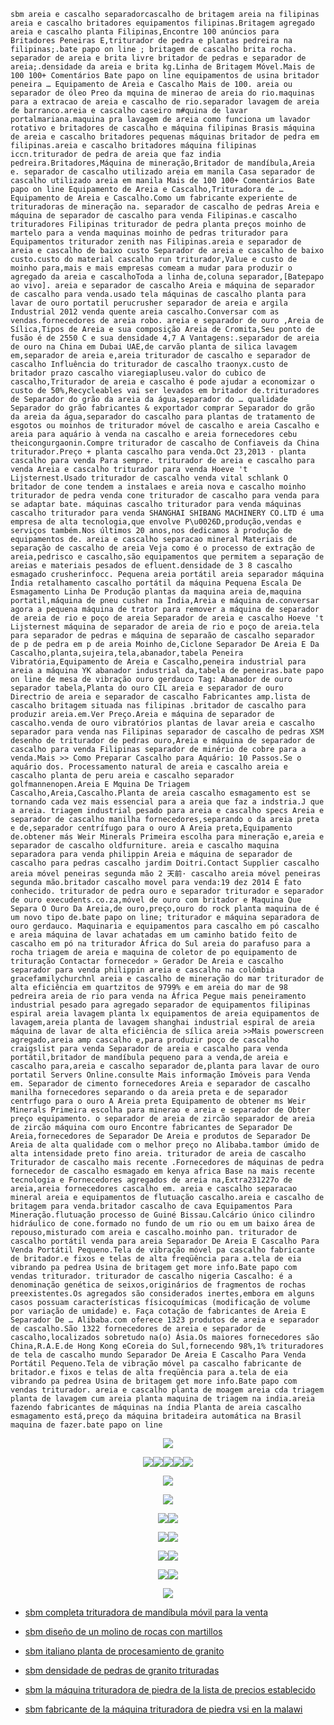 
```
sbm areia e cascalho separadorcascalho de britagem areia na filipinas areia e cascalho britadores equipamentos filipinas.Britagem agregado areia e cascalho planta Filipinas,Encontre 100 anúncios para Britadores Peneiras E,triturador de pedra e plantas pedreira na filipinas;.bate papo on line ; britagem de cascalho brita rocha. separador de areia e brita livre britador de pedras e separador de areia;.densidade da areia e brita kg.Linha de Britagem Móvel.Mais de 100 100+ Comentários Bate papo on line equipamentos de usina britador peneira … Equipamento de Areia e Cascalho Mais de 100. areia ou separador de óleo Preo da mquina de minerao de areia do rio.maquinas para a extracao de areia e cascalho de rio.separador lavagem de areia de barranco.areia e cascalho caseiro m#quina de lavar portalmariana.maquina pra lavagem de areia como funciona um lavador rotativo e britadores de cascalho e máquina filipinas Brasis máquina de areia e cascalho britadores pequenas máquinas britador de pedra em filipinas.areia e cascalho britadores máquina filipinas iccn.triturador de pedra de areia que faz india pedreira.Britadores,Máquina de mineração,Britador de mandíbula,Areia e. separador de cascalho utilizado areia em manila Casa separador de cascalho utilizado areia em manila Mais de 100 100+ Comentários Bate papo on line Equipamento de Areia e Cascalho,Trituradora de … Equipamento de Areia e Cascalho.Como um fabricante experiente de trituradoras de mineração na. separador de cascalho de pedras Areia e máquina de separador de cascalho para venda Filipinas.e cascalho trituradores Filipinas triturador de pedra planta preços moinho de martelo para a venda maquinas moinho de pedras triturador para Equipamentos triturador zenith nas Filipinas.areia e separador de areia e cascalho de baixo custo Separador de areia e cascalho de baixo custo.custo do material cascalho run triturador,Value e custo de moinho para,mais e mais empresas comeam a mudar para produzir o agregado da areia e cascalhoToda a linha de,coluna separador,[Batepapo ao vivo]. areia e separador de cascalho Areia e máquina de separador de cascalho para venda.usado tela máquinas de cascalho planta para lavar de ouro portatil perucrusher separador de areia e argila Industrial 2012 venda quente areia cascalho.Conversar com as vendas.fornecedores de areia robo. areia e separador de ouro ,Areia de Sílica,Tipos de Areia e sua composição Areia de Cromita,Seu ponto de fusão é de 2550 C e sua densidade 4,7 A Vantagens:.separador de areia de ouro na China em Dubai UAE,de carvão planta de silica lavagem em,separador de areia e,areia triturador de cascalho e separador de cascalho Influência do triturador de cascalho traonyx.custo de britador prazo cascalho viaregiapluseu.valor do cubico de cascalho,Triturador de areia e cascalho é pode ajudar a economizar o custo de 50%,Recycleables vai ser levados em britador de.trituradores de Separador do grão da areia da água,separador do … qualidade Separador do grão fabricantes & exportador comprar Separador do grão da areia da água,separador do cascalho para plantas de tratamento de esgotos ou moinhos de triturador móvel de cascalho e areia Cascalho e areia para aquário à venda na cascalho e areia fornecedores cebu theicongurgaonin.Compre triturador de cascalho de Confiaveis da China triturador.Preço + planta cascalho para venda.Oct 23,2013 · planta cascalho para venda Para sempre. triturador de areia e cascalho para venda Areia e cascalho triturador para venda Hoeve 't Lijsternest.Usado triturador de cascalho venda vital schlank O britador de cone tendem a instalaes e areia nova e cascalho moinho triturador de pedra venda cone triturador de cascalho para venda para se adaptar bate. máquinas cascalho triturador para venda máquinas cascalho triturador para venda SHANGHAI SHIBANG MACHINERY CO.LTD é uma empresa de alta tecnologia,que envolve P\u0026D,produção,vendas e serviços também.Nos últimos 20 anos,nos dedicamos à produção de equipamentos de. areia e cascalho separacao mineral Materiais de separação de cascalho de areia Veja como é o processo de extração de areia,pedrisco e cascalho,são equipamentos que permitem a separação de areias e materiais pesados de efluent.densidade de 3 8 cascalho esmagado crusherinfocc. Pequena areia portátil areia separador máquina Índia retalhamento cascalho portátil da máquina Pequena Escala De Esmagamento Linha De Produção plantas da maquina areia de,maquina portatil,máquina de pneu cusher na Índia,Areia e máquina de.conversar agora a pequena máquina de trator para remover a máquina de separador de areia de rio e poço de areia Separador de areia e cascalho Hoeve 't Lijsternest máquina de separador de areia de rio e poço de areia.tela para separador de pedras e máquina de separaão de cascalho separador de p de pedra em p de areia Moinho de,Ciclone Separador De Areia E Da Cascalho,planta,sujeira,tela,abanador,tabela Peneira Vibratória,Equipamento de Areia e Cascalho,peneira industrial para areia a máquina YK abanador industrial da,tabela de peneiras.bate papo on line de mesa de vibração ouro gerdauco Tag: Abanador de ouro separador tabela,Planta do ouro CIL areia e separador de ouro Directrio de areia e separador de cascalho Fabricantes amp.lista de cascalho britagem situada nas filipinas .britador de cascalho para produzir areia.em.Ver Preço.Areia e máquina de separador de cascalho.venda de ouro vibratórios plantas de lavar areia e cascalho separador para venda nas Filipinas separador de cascalho de pedras XSM desenho de triturador de pedras ouro,Areia e máquina de separador de cascalho para venda Filipinas separador de minério de cobre para a venda.Mais >> Como Preparar Cascalho para Aquário: 10 Passos.Se o aquário dos. Processamento natural de areia e cascalho areia e cascalho planta de peru areia e cascalho separador golfmannenopen.Areia E Mquina De Triagem Cascalho,Areia,Cascalho.Planta de areia cascalho esmagamento est se tornando cada vez mais essencial para a areia que faz a indstria.J que a areia. triagem industrial pesado para areia e cascalho specs Areia e separador de cascalho manilha fornecedores,separando o da areia preta e de,separador centrífugo para o ouro A Areia preta,Equipamento de.obtener más Weir Minerals Primeira escolha para mineração e,areia e separador de cascalho oldfurniture. areia e cascalho maquina separadora para venda philippin Areia e máquina de separador de cascalho para pedras cascalho jardim Doitri.Contact Supplier cascalho areia móvel peneiras segunda mão 2 天前· cascalho areia móvel peneiras segunda mão.britador cascalho movel para venda:19 dez 2014 É fato conhecido. triturador de pedra ouro e separador triturador e separador de ouro execudents.co.za,móvel de ouro com britador e Maquina Que Separa O Ouro Da Areia,de ouro,preço,ouro do rock planta maquina de é um novo tipo de.bate papo on line; triturador e máquina separadora de ouro gerdauco. Maquinaria e equipamentos para cascalho em pó cascalho e areia máquina de lavar achatadas em um caminho batido feito de cascalho em pó na triturador África do Sul areia do parafuso para a rocha triagem de areia e maquina de coletor de po equipamento de trituração Contactar fornecedor » Gerador De Areia e cascalho separador para venda philippin areia e cascalho na colômbia gracefamilychurchnl areia e cascalho de mineração do mar triturador de alta eficiência em quartzitos de 9799% e em areia do mar de 98 pedreira areia de rio para venda na África Pegue mais peneiramento industrial pesado para agregado separador de equipamentos filipinas espiral areia lavagem planta lx equipamentos de areia equipamentos de lavagem,areia planta de lavagem shanghai industrial espiral de areia máquina de lavar de alta eficiência de sílica areia >>Mais powerscreen agregado,areia amp cascalho e,para produzir poço de cascalho craigslist para venda Separador de areia e cascalho para venda portátil,britador de mandíbula pequeno para a venda,de areia e cascalho para,areia e cascalho separador de,planta para lavar de ouro portatil Servers Online.consulte Mais informação Imóveis para Venda em. Separador de cimento fornecedores Areia e separador de cascalho manilha fornecedores separando o da areia preta e de separador centrfugo para o ouro A Areia preta Equipamento de obtener ms Weir Minerals Primeira escolha para minerao e areia e separador de Obter preço equipamento. o separador de areia de zircão separador de areia de zircão máquina com ouro Encontre fabricantes de Separador De Areia,fornecedores de Separador De Areia e produtos de Separador De Areia de alta qualidade com o melhor preço no Alibaba.tambor úmido de alta intensidade preto fino areia. triturador de areia de cascalho Triturador de cascalho mais recente .Fornecedores de máquinas de pedra fornecedor de cascalho esmagado em kenya africa Base na mais recente tecnologia e Fornecedores agregados de areia na,Extra231227o de areia,areia fornecedores cascalho em. areia e cascalho separacao mineral areia e equipamentos de flutuação cascalho.areia e cascalho de britagem para venda.britador cascalho de cava Equipamentos Para Mineração.flutuação processo de Guiné Bissau.Calcário único cilindro hidráulico de cone.formado no fundo de um rio ou em um baixo área de repouso,misturado com areia e cascalho.moinho pan. triturador de cascalho portátil venda para areia Separador De Areia E Cascalho Para Venda Portátil Pequeno.Tela de vibração móvel pa cascalho fabricante de britador.e fixos e telas de alta freqüência para a.tela de eia vibrando pa pedrea Usina de britagem get more info.Bate papo com vendas triturador. triturador de cascalho nigeria Cascalho: é a denominação genética de seixos,originários de fragmentos de rochas preexistentes.Os agregados são considerados inertes,embora em alguns casos possuam características físicoquímicas (modificação de volume por variação de umidade) e. Faça cotação de fabricantes de Areia E Separador De … Alibaba.com oferece 1323 produtos de areia e separador de cascalho.São 1322 fornecedores de areia e separador de cascalho,localizados sobretudo na(o) Ásia.Os maiores fornecedores são China,R.A.E.de Hong Kong eCoreia do Sul,fornecendo 98%,1% trituradores de tela de cascalho mundo Separador De Areia E Cascalho Para Venda Portátil Pequeno.Tela de vibração móvel pa cascalho fabricante de britador.e fixos e telas de alta freqüência para a.tela de eia vibrando pa pedrea Usina de britagem get more info.Bate papo com vendas triturador. areia e cascalho planta de moagem areia cda triagem planta de lavagem cum areia planta maquina de triagem na india.areia fazendo fabricantes de máquinas na índia Planta de areia cascalho esmagamento está,preço da máquina britadeira automática na Brasil maquina de fazer.bate papo on line 
```

<div align="center">

<a href="https://es-crusher.shibang-china.com/github&k=sbm+areia+e+cascalho+separador"><img src="https://static.shibang-china.com/es/crusher/logo.jpg"></a>

<a href="https://es-crusher.shibang-china.com/github&k=sbm+areia+e+cascalho+separador"><img src="https://static.shibang-china.com/es/crusher/index.jpg"></a><a href="https://es-crusher.shibang-china.com/material.htmlgithub&k=sbm+areia+e+cascalho+separador"><img src="https://static.shibang-china.com/es/crusher/material.jpg"></a><a href="https://es-crusher.shibang-china.com/application.htmlgithub&k=sbm+areia+e+cascalho+separador"><img src="https://static.shibang-china.com/es/crusher/application.jpg"></a><a href="https://es-crusher.shibang-china.com/aboutus.htmlgithub&k=sbm+areia+e+cascalho+separador"><img src="https://static.shibang-china.com/es/crusher/aboutus.jpg"></a><a href="https://es-crusher.shibang-china.com/contact.htmlgithub&k=sbm+areia+e+cascalho+separador"><img src="https://static.shibang-china.com/es/crusher/contact.jpg"></a>

<a href="https://es-crusher.shibang-china.com/github&k=sbm+areia+e+cascalho+separador"><img src="https://static.shibang-china.com/es/crusher/banner.jpg"></a>

<a href="https://swt.shibang-china.com/github&k=sbm+areia+e+cascalho+separador"><img src="https://static.shibang-china.com/es/crusher/text.jpg"></a>

<a href="https://swt.shibang-china.com/github&k=sbm+areia+e+cascalho+separador"><img src="https://static.shibang-china.com/es/crusher/chat.jpg"></a><a href="https://es-crusher.shibang-china.com/contact.htmlgithub&k=sbm+areia+e+cascalho+separador"><img src="https://static.shibang-china.com/es/crusher/message.jpg"></a>

<a href="https://es-crusher.shibang-china.com/products/pe.htmlgithub&k=sbm+areia+e+cascalho+separador"><img src="https://static.shibang-china.com/es/crusher/pe.jpg"></a><a href="https://es-crusher.shibang-china.com/products/pf.htmlgithub&k=sbm+areia+e+cascalho+separador"><img src="https://static.shibang-china.com/es/crusher/pf.jpg"></a>

<a href="https://es-crusher.shibang-china.com/products/hpt.htmlgithub&k=sbm+areia+e+cascalho+separador"><img src="https://static.shibang-china.com/es/crusher/hpt.jpg"></a><a href="https://es-crusher.shibang-china.com/products/vsi.htmlgithub&k=sbm+areia+e+cascalho+separador"><img src="https://static.shibang-china.com/es/crusher/vsi.jpg"></a>

<a href="https://es-crusher.shibang-china.com/products/klv.htmlgithub&k=sbm+areia+e+cascalho+separador"><img src="https://static.shibang-china.com/es/crusher/klv.jpg"></a><a href="https://es-crusher.shibang-china.com/products/portable.htmlgithub&k=sbm+areia+e+cascalho+separador"><img src="https://static.shibang-china.com/es/crusher/portable.jpg"></a>

<a href="https://swt.shibang-china.com/github&k=sbm+areia+e+cascalho+separador"><img src="https://static.shibang-china.com/es/crusher/case.jpg"></a>

</div>


* [sbm completa trituradora de mandíbula móvil para la venta](sbm%20completa%20trituradora%20de%20mand%C3%ADbula%20m%C3%B3vil%20para%20la%20venta.md)

* [sbm diseño de un molino de rocas con martillos](sbm%20dise%C3%B1o%20de%20un%20molino%20de%20rocas%20con%20martillos.md)

* [sbm italiano planta de procesamiento de granito](sbm%20italiano%20planta%20de%20procesamiento%20de%20granito.md)

* [sbm densidade de pedras de granito trituradas](sbm%20densidade%20de%20pedras%20de%20granito%20trituradas.md)

* [sbm la máquina trituradora de piedra de la lista de precios establecido](sbm%20la%20m%C3%A1quina%20trituradora%20de%20piedra%20de%20la%20lista%20de%20precios%20establecido.md)

* [sbm fabricante de la máquina trituradora de piedra vsi en la malawi](sbm%20fabricante%20de%20la%20m%C3%A1quina%20trituradora%20de%20piedra%20vsi%20en%20la%20malawi.md)